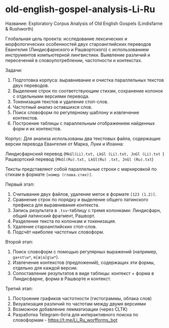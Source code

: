 # old-english-gospel-analysis-Li-Ru
Название: Exploratory Corpus Analysis of Old English Gospels (Lindisfarne & Rushworth)

Глобальная цель проекта: исследование лексических и морфологических особенностей двух староанглийских переводов Евангелия (Линдисфарнского и Рашвортского) с использованием инструментов компьютерной лингвистики. Выявление различий и пересечений в словоупотреблении, частотности и контекстах.

Задачи:
1. Подготовка корпуса: выравнивание и очистка параллельных текстов двух переводов.
2. Выделение строк по соответствующим стихам, сохранение колонок с отдельными версиями перевода.
3. Токенизация текстов и удаление стоп-слов.
4. Частотный анализ оставшихся слов.
5. Поиск словоформ по регулярному шаблону и извлечение контекстов.
6. Построение таблицы с параллельным отображением найденных форм и их контекстов.

Корпус: Для анализа использованы два текстовых файла, содержащие версии перевода Евангелия от Марка, Луки и Иоанна:

Линдисфарнский перевод (`MkGl(Li).txt, LkGl (Li).txt, JnGl (Li).txt `)
Рашвортский перевод (`MkGl(Ru).txt, LkGl(Ru) .txt, JnGl (Ru).txt`)

Тексты представляют собой параллельные строки с маркировкой по стихам в формате `[номер (глава.стих)]`. 

Первый этап:
1. Считывание двух файлов, удаление меток в формате `[123 (1.2)]`.
2. Сравнение строк по порядку и выделение общего латинского префикса для выравнивания контекста.
3. Запись результата в `.tsv`-таблицу с тремя колонками: Линдисфарн, общий латинский фрагмент, Рашворт.
4. Разделение текста по колонкам и токенизация.
5. Удаление староанглийских стоп-слов.
6. Подсчёт наиболее частотных словоформ.

Второй этап:
1. Поиск словоформ с помощью регулярных выражений (например, `ga+st\w*`, `m[æ|a]g\w*`).
2. Извлечение контекстов (предложений), содержащих эти формы, отдельно для каждой версии.
3. Сопоставление результатов в виде таблицы: контекст + форма в Линдисфарне, форма в Рашворте и контекст.

Третий этап:
1. Построение графиков частотности (гистограммы, облака слов)
2. Визуализация различий по частотам между двумя версиями
3. Возможное добавление лемматизации (через CLTK)
4. Разработка Telegram-бота для интерактивного поиска по словоформам - https://t.me/Li_Ru_worfforms_bot
